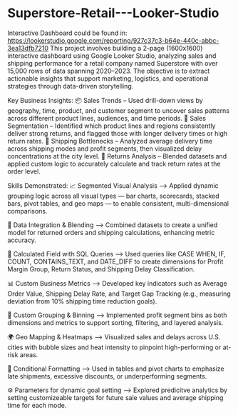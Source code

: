 # Superstore-Retail---Looker-Studio
Interactive Dashboard could be found in: https://lookerstudio.google.com/reporting/927c37c3-b64e-440c-abbc-3ea13dfb7210
This project involves building a 2-page (1600x1600) interactive dashboard using Google Looker Studio, analyzing sales and shipping performance for a retail company named Superstore with over 15,000 rows of data spanning 2020–2023. The objective is to extract actionable insights that support marketing, logistics, and operational strategies through data-driven storytelling.

 Key Business Insights:
📦 Sales Trends – Used drill-down views by geography, time, product, and customer segment to uncover sales patterns across different product lines, audiences, and time periods.
💸 Sales Segmentation – Identified which product lines and regions consistently deliver strong returns, and flagged those with longer delivery times or high return rates.
🚚 Shipping Bottlenecks – Analyzed average delivery time across shipping modes and profit segments, then visualized delay concentrations at the city level.
🔁 Returns Analysis – Blended datasets and applied custom logic to accurately calculate and track return rates at the order level.

Skills Demonstrated: 
📈 Segmented Visual Analysis --> Applied dynamic grouping logic across all visual types — bar charts, scorecards, stacked bars, pivot tables, and geo maps — to enable consistent, multi-dimensional comparisons.

🔗 Data Integration & Blending --> Combined datasets to create a unified model for returned orders and shipping calculations, enhancing metric accuracy.

🧠 Calculated Field with SQL Queries --> Used queries like CASE WHEN, IF, COUNT, CONTAINS_TEXT, and DATE_DIFF to create dimensions for Profit Margin Group, Return Status, and Shipping Delay Classification.

📊 Custom Business Metrics --> Developed key indicators such as Average Order Value, Shipping Delay Rate, and Target Gap Tracking (e.g., measuring deviation from 10% shipping time reduction goals).

🧩 Custom Grouping & Binning --> Implemented profit segment bins as both dimensions and metrics to support sorting, filtering, and layered analysis.

🌍 Geo Mapping & Heatmaps --> Visualized sales and delays across U.S. cities with bubble sizes and heat intensity to pinpoint high-performing or at-risk areas.

🎨 Conditional Formatting --> Used in tables and pivot charts to emphasize late shipments, excessive discounts, or underperforming segments.

⚙️ Parameters for dynamic goal setting --> Explored predicitve analytics by setting customizeable targets for future sale values and average shipping time for each mode.
